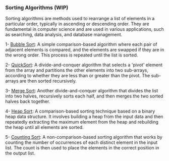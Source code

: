 ### Sorting Algorithms (WIP)

Sorting algorithms are methods used to rearrange a list of elements in a particular order, typically in ascending or descending order. They are fundamental in computer science and are used in various applications, such as searching, data analysis, and database management.

1- [Bubble Sort](./buble.md): A simple comparison-based algorithm where each pair of adjacent elements is compared, and the elements are swapped if they are in the wrong order. This process is repeated until the list is sorted.

2- [QuickSort](./quick.md): A divide-and-conquer algorithm that selects a 'pivot' element from the array and partitions the other elements into two sub-arrays, according to whether they are less than or greater than the pivot. The sub-arrays are then sorted recursively.

3- [Merge Sort](./merge.md): Another divide-and-conquer algorithm that divides the list into two halves, recursively sorts each half, and then merges the two sorted halves back together.

4- [Heap Sort](./heap.md): A comparison-based sorting technique based on a binary heap data structure. It involves building a heap from the input data and then repeatedly extracting the maximum element from the heap and rebuilding the heap until all elements are sorted.

5- [Counting Sort](./counting.md): A non-comparison-based sorting algorithm that works by counting the number of occurrences of each distinct element in the input list. The count is then used to place the elements in the correct position in the output list.


